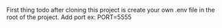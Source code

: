 First thing todo after cloning this project is create your own .env file in the root of the project.
Add port ex: PORT=5555
